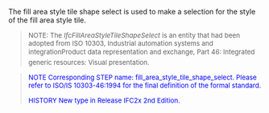 The fill area style tile shape select is used to make a selection for the style of the fill area style tile.

> <font size="-1">NOTE: The <i>IfcFillAreaStyleTileShapeSelect</i> is an
		  entity that had been adopted from ISO 10303, Industrial automation systems and
		  integration&#151;Product data representation and exchange, Part 46: Integrated
		  generic resources: Visual presentation.</font>
>

> <font color="#0000FF" size="-1"> NOTE Corresponding STEP name:
		  fill_area_style_tile_shape_select. Please refer to ISO/IS 10303-46:1994 for the
		  final definition of the formal standard. </font>
> 
> <font size="-1"><font color="#0000FF">HISTORY New type in Release
		  IFC2x 2nd Edition.</font> </font>
>